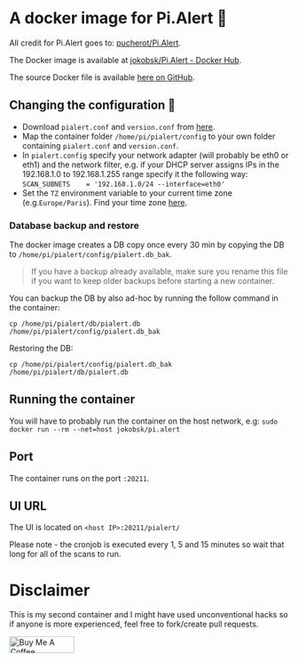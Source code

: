 # A docker image for Pi.Alert :whale:
All credit for Pi.Alert goes to:
[pucherot/Pi.Alert](https://github.com/pucherot/Pi.Alert).

The Docker image is available at [jokobsk/Pi.Alert - Docker
Hub](https://registry.hub.docker.com/r/jokobsk/pi.alert).

The source Docker file is available [here on GitHub](https://github.com/jokob-sk/Docker-Image-for-Pi.Alert).

## Changing the configuration :wrench:

- Download `pialert.conf` and `version.conf` from [here](https://github.com/pucherot/Pi.Alert/tree/main/config).
- Map the container folder `/home/pi/pialert/config` to your own folder containing `pialert.conf` and `version.conf`. 
- In `pialert.config` specify your network adapter (will probably be eth0 or eth1) and the network filter, e.g. if your DHCP server assigns IPs in the 192.168.1.0 to 192.168.1.255 range specify it the following way: `SCAN_SUBNETS    = '192.168.1.0/24 --interface=eth0'`
- Set the `TZ` environment variable to your current time zone (e.g.`Europe/Paris`). Find your time zone [here](https://en.wikipedia.org/wiki/List_of_tz_database_time_zones).

### Database backup and restore

The docker image creates a DB copy once every 30 min by copying the DB to `/home/pi/pialert/config/pialert.db_bak`. 
 > If you have a backup already available, make sure you rename this file if you want to keep older backups before starting a new container.

You can backup the DB by also ad-hoc by running the follow command in the container:

`cp /home/pi/pialert/db/pialert.db /home/pi/pialert/config/pialert.db_bak`

Restoring the DB:

`cp /home/pi/pialert/config/pialert.db_bak /home/pi/pialert/db/pialert.db`

## Running the container
You will have to probably run the container on the host network, e.g: `sudo docker run --rm --net=host jokobsk/pi.alert`

## Port 

The container runs on the port `:20211`.

## UI URL

The UI is located on `<host IP>:20211/pialert/`

Please note - the cronjob is executed every 1, 5 and 15 minutes so wait that long for all of the scans to run.

# Disclaimer
This is my second container and I might have used unconventional hacks so if anyone is more experienced, feel free to fork/create pull requests.


<a href="https://www.buymeacoffee.com/jokobsk" target="_blank"><img src="https://cdn.buymeacoffee.com/buttons/v2/default-yellow.png" alt="Buy Me A Coffee" style="height: 30px !important;width: 117px !important;" width="150px" ></a>
